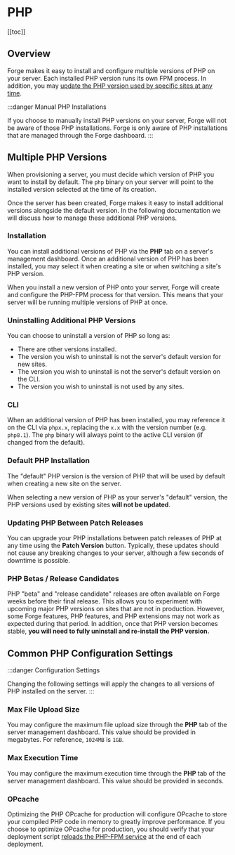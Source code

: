 # PHP

[[toc]]

## Overview

Forge makes it easy to install and configure multiple versions of PHP on your server. Each installed PHP version runs its own FPM process. In addition, you may [update the PHP version used by specific sites at any time](/1.0/sites/the-basics.html#php-version).

:::danger Manual PHP Installations

If you choose to manually install PHP versions on your server, Forge will not be aware of those PHP installations. Forge is only aware of PHP installations that are managed through the Forge dashboard.
:::

## Multiple PHP Versions

When provisioning a server, you must decide which version of PHP you want to install by default. The `php` binary on your server will point to the installed version selected at the time of its creation.

Once the server has been created, Forge makes it easy to install additional versions alongside the default version. In the following documentation we will discuss how to manage these additional PHP versions.

### Installation

You can install additional versions of PHP via the **PHP** tab on a server's management dashboard. Once an additional version of PHP has been installed, you may select it when creating a site or when switching a site's PHP version.

When you install a new version of PHP onto your server, Forge will create and configure the PHP-FPM process for that version. This means that your server will be running multiple versions of PHP at once.

### Uninstalling Additional PHP Versions

You can choose to uninstall a version of PHP so long as:

- There are other versions installed.
- The version you wish to uninstall is not the server's default version for new sites.
- The version you wish to uninstall is not the server's default version on the CLI.
- The version you wish to uninstall is not used by any sites.

### CLI

When an additional version of PHP has been installed, you may reference it on the CLI via `phpx.x`, replacing the `x.x` with the version number (e.g. `php8.1`). The `php` binary will always point to the active CLI version (if changed from the default).

### Default PHP Installation

The "default" PHP version is the version of PHP that will be used by default when creating a new site on the server.

When selecting a new version of PHP as your server's "default" version, the PHP versions used by existing sites **will not be updated**.

### Updating PHP Between Patch Releases

You can upgrade your PHP installations between patch releases of PHP at any time using the **Patch Version** button. Typically, these updates should not cause any breaking changes to your server, although a few seconds of downtime is possible.

### PHP Betas / Release Candidates

PHP "beta" and "release candidate" releases are often available on Forge weeks before their final release. This allows you to experiment with upcoming major PHP versions on sites that are not in production. However, some Forge features, PHP features, and PHP extensions may not work as expected during that period. In addition, once that PHP version becomes stable, **you will need to fully uninstall and **re-install** the PHP version.**

## Common PHP Configuration Settings

:::danger Configuration Settings

Changing the following settings will apply the changes to all versions of PHP installed on the server.
:::

### Max File Upload Size

You may configure the maximum file upload size through the **PHP** tab of the server management dashboard. This value should be provided in megabytes. For reference, `1024MB` is `1GB`.

### Max Execution Time

You may configure the maximum execution time through the **PHP** tab of the server management dashboard. This value should be provided in seconds.

### OPcache

Optimizing the PHP OPcache for production will configure OPcache to store your compiled PHP code in memory to greatly improve performance. If you choose to optimize OPcache for production, you should verify that your deployment script [reloads the PHP-FPM service](/1.0/servers/cookbook.html#restarting-php-fpm) at the end of each deployment.
